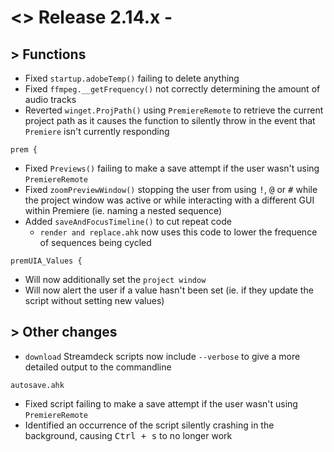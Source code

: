 # <> Release 2.14.x - 

## > Functions
- Fixed `startup.adobeTemp()` failing to delete anything
- Fixed `ffmpeg.__getFrequency()` not correctly determining the amount of audio tracks
- Reverted `winget.ProjPath()` using `PremiereRemote` to retrieve the current project path as it causes the function to silently throw in the event that `Premiere` isn't currently responding

`prem {`
- Fixed `Previews()` failing to make a save attempt if the user wasn't using `PremiereRemote`
- Fixed `zoomPreviewWindow()` stopping the user from using <kbd>!</kbd>, <kbd>@</kbd> or <kbd>#</kbd> while the project window was active or while interacting with a different GUI within Premiere (ie. naming a nested sequence)
- Added `saveAndFocusTimeline()` to cut repeat code
    - `render and replace.ahk` now uses this code to lower the frequence of sequences being cycled

`premUIA_Values {`
- Will now additionally set the `project window`
- Will now alert the user if a value hasn't been set (ie. if they update the script without setting new values)

## > Other changes
- `download` Streamdeck scripts now include `--verbose` to give a more detailed output to the commandline

`autosave.ahk`
- Fixed script failing to make a save attempt if the user wasn't using `PremiereRemote`
- Identified an occurrence of the script silently crashing in the background, causing <kbd>Ctrl + s</kbd> to no longer work